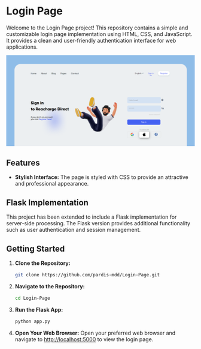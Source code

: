 
# Login Page

Welcome to the Login Page project! This repository contains a simple and customizable login page implementation using HTML, CSS, and JavaScript. It provides a clean and user-friendly authentication interface for web applications.

![Login Page](https://github.com/pardis-mdd/Login-Page/blob/main/LoginPagePhoto.png)

## Features

- **Stylish Interface:** The page is styled with CSS to provide an attractive and professional appearance.

## Flask Implementation

This project has been extended to include a Flask implementation for server-side processing. The Flask version provides additional functionality such as user authentication and session management.


## Getting Started

1. **Clone the Repository:**
   ```bash
   git clone https://github.com/pardis-mdd/Login-Page.git
   ```

2. **Navigate to the Repository:**
   ```bash
   cd Login-Page
   ```

3. **Run the Flask App:**
   ```bash
   python app.py
   ```

4. **Open Your Web Browser:**
   Open your preferred web browser and navigate to [http://localhost:5000](http://localhost:5000) to view the login page.
